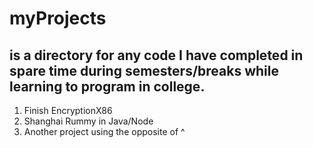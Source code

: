 # myProjects 
## is a directory for any code I have completed in spare time during semesters/breaks while learning to program in college.
1. Finish EncryptionX86
2. Shanghai Rummy in Java/Node
3. Another project using the opposite of ^